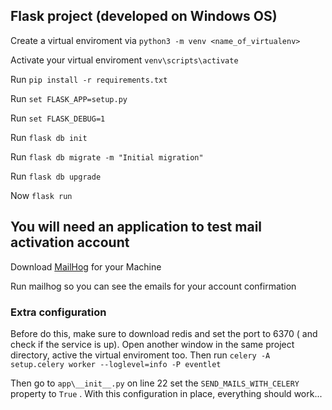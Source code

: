 

## Flask project (developed on Windows OS)

Create a virtual enviroment via `python3 -m venv <name_of_virtualenv>`

Activate your virtual enviroment `venv\scripts\activate`

Run `pip install -r requirements.txt`

Run `set FLASK_APP=setup.py`

Run `set FLASK_DEBUG=1`

Run `flask db init`

Run `flask db migrate -m "Initial migration"`

Run `flask db upgrade`

Now `flask run`

## You will need an application to test mail activation account

Download [MailHog](https://github.com/mailhog/MailHog/blob/master/docs/RELEASES.md) for your Machine 

Run mailhog so you can see the emails for your account confirmation



### Extra configuration

Before do this, make sure to download redis and set the port to 6370 ( and check if the service is up). Open another window in the same project directory, active the virtual enviroment too. Then run `celery -A setup.celery worker --loglevel=info -P eventlet`

Then go to `app\__init__.py` on line 22  set the `SEND_MAILS_WITH_CELERY` property to `True` . With this configuration in place, everything should work...
